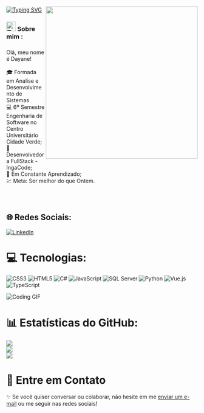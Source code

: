 

###
<img align="right" height="400" src="https://media1.tenor.com/m/7bBINkQ326MAAAAd/animation-art.gif"  />

###

[![Typing SVG](https://readme-typing-svg.herokuapp.com/?font=Fira+Code&weight=600&pause=1000&color=F7F7F7&random=false&width=340&lines=Ol%C3%A1+%F0%9F%91%8B;Seja+bem+vindo(a)!+%F0%9F%AB%A1)](https://git.io/typing-svg)

###

<h3 align="left"><img src="https://raw.githubusercontent.com/Tarikul-Islam-Anik/Telegram-Animated-Emojis/main/People/Technologist.webp" alt="Technologist" width="25" height="25" />  Sobre mim :</h3>

###

<td>
      <p>Olá, meu nome é Dayane!<br><br>
      🎓 Formada em Analise e Desenvolvimento de Sistemas<br>
      💻 6º Semestre Engenharia de Software no Centro Universitário Cidade Verde;<br>
      💼 Desenvolvedora FullStack - IngaCode;<br>
      🚀 Em Constante Aprendizado;<br>
      💹 Meta: Ser melhor do que Ontem.<br></p>
    </td>

###

<br clear="both">


## 🌐 Redes Sociais:
[![LinkedIn](https://img.shields.io/badge/LinkedIn-%230077B5.svg?logo=linkedin&logoColor=white)](https://www.linkedin.com/in/dayane-rodrigues-ab49b41b4) 


# 💻 Tecnologias:
![CSS3](https://img.shields.io/badge/css3-%231572B6.svg?style=for-the-badge&logo=css3&logoColor=white) 
![HTML5](https://img.shields.io/badge/html5-%23E34F26.svg?style=for-the-badge&logo=html5&logoColor=white) 
![C#](https://img.shields.io/badge/csharp-%23239120.svg?style=for-the-badge&logo=csharp&logoColor=white) 
![JavaScript](https://img.shields.io/badge/javascript-%23323330.svg?style=for-the-badge&logo=javascript&logoColor=%23F7DF1E) 
![SQL Server](https://img.shields.io/badge/sql%20server-%23CC2927.svg?style=for-the-badge&logo=microsoft-sql-server&logoColor=white)
![Python](https://img.shields.io/badge/Python-000?style=for-the-badge&logo=python)
![Vue.js](https://img.shields.io/badge/vuejs-%234FC08D.svg?style=for-the-badge&logo=vue-dot-js&logoColor=white)
![TypeScript](https://img.shields.io/badge/typescript-%23007ACC.svg?style=for-the-badge&logo=typescript&logoColor=white)

![Coding GIF](https://media1.tenor.com/m/ZwiXDI5sKe0AAAAC/lain-serial-experiments-lain.gif)

# 📊 Estatísticas do GitHub:
![](https://github-readme-stats.vercel.app/api?username=Dayane2706&theme=tokyonight&hide_border=false&include_all_commits=false&count_private=false)<br/>
![](https://github-readme-streak-stats.herokuapp.com/?user=Dayane2706&theme=tokyonight&hide_border=false)<br/>
![](https://github-readme-stats.vercel.app/api/top-langs/?username=Dayane2706&theme=tokyonight&hide_border=false&include_all_commits=false&count_private=false&layout=compact)

# 📩 Entre em Contato
✨ Se você quiser conversar ou colaborar, não hesite em me [enviar um e-mail](mailto:dayane263@outlook.com) ou me seguir nas redes sociais!

<!-- Proudly created with GPRM ( https://gprm.itsvg.in ) -->
